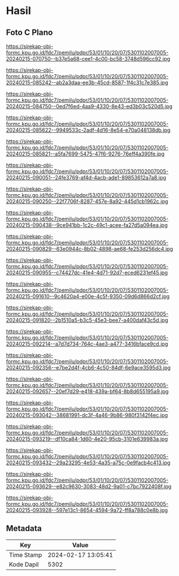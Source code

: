 # Hasil

## Foto C Plano

https://sirekap-obj-formc.kpu.go.id/fdc7/pemilu/pdpr/53/01/10/20/07/5301102007005-20240215-070750--b37e5a68-cee1-4c00-bc58-3748d596cc92.jpg

https://sirekap-obj-formc.kpu.go.id/fdc7/pemilu/pdpr/53/01/10/20/07/5301102007005-20240215-085242--ab2a3daa-ee3b-45cd-8587-1f4c31c7e385.jpg

https://sirekap-obj-formc.kpu.go.id/fdc7/pemilu/pdpr/53/01/10/20/07/5301102007005-20240215-084750--0ed7f6ed-4aa9-4330-8e43-ed3b03c520d5.jpg

https://sirekap-obj-formc.kpu.go.id/fdc7/pemilu/pdpr/53/01/10/20/07/5301102007005-20240215-085622--9949533c-2adf-4d16-8e54-e70a048138db.jpg

https://sirekap-obj-formc.kpu.go.id/fdc7/pemilu/pdpr/53/01/10/20/07/5301102007005-20240215-085821--a5fa7699-5475-47f6-9276-76eff4a390fe.jpg

https://sirekap-obj-formc.kpu.go.id/fdc7/pemilu/pdpr/53/01/10/20/07/5301102007005-20240215-090051--24fe3769-af4d-4acb-ade1-89853612a7a8.jpg

https://sirekap-obj-formc.kpu.go.id/fdc7/pemilu/pdpr/53/01/10/20/07/5301102007005-20240215-090250--22f7706f-8287-457e-8a92-445d1cb1962c.jpg

https://sirekap-obj-formc.kpu.go.id/fdc7/pemilu/pdpr/53/01/10/20/07/5301102007005-20240215-090438--9ce941bb-1c2c-49c1-acee-fa27d5a094ea.jpg

https://sirekap-obj-formc.kpu.go.id/fdc7/pemilu/pdpr/53/01/10/20/07/5301102007005-20240215-090829--63e0944c-8b02-4898-ae68-fe253d256dc4.jpg

https://sirekap-obj-formc.kpu.go.id/fdc7/pemilu/pdpr/53/01/10/20/07/5301102007005-20240215-090955--c74427dc-41e4-4d71-92d7-eced6231ef45.jpg

https://sirekap-obj-formc.kpu.go.id/fdc7/pemilu/pdpr/53/01/10/20/07/5301102007005-20240215-091610--9c4620a4-e00e-4c5f-9350-09d6d866d2cf.jpg

https://sirekap-obj-formc.kpu.go.id/fdc7/pemilu/pdpr/53/01/10/20/07/5301102007005-20240215-091820--2b1510a5-b3c5-45e3-bee7-a400daf43c5d.jpg

https://sirekap-obj-formc.kpu.go.id/fdc7/pemilu/pdpr/53/01/10/20/07/5301102007005-20240215-092214--a7d7d734-764c-4ae3-a477-3416bface9cd.jpg

https://sirekap-obj-formc.kpu.go.id/fdc7/pemilu/pdpr/53/01/10/20/07/5301102007005-20240215-092356--e7be2d4f-4cb6-4c50-84df-6e9ace3595d3.jpg

https://sirekap-obj-formc.kpu.go.id/fdc7/pemilu/pdpr/53/01/10/20/07/5301102007005-20240215-092657--20ef7d29-e418-439a-bf64-8b8d655195a9.jpg

https://sirekap-obj-formc.kpu.go.id/fdc7/pemilu/pdpr/53/01/10/20/07/5301102007005-20240215-093042--38681991-dc3f-4a46-9b86-980f3142f4ec.jpg

https://sirekap-obj-formc.kpu.go.id/fdc7/pemilu/pdpr/53/01/10/20/07/5301102007005-20240215-093219--df10ca84-1d60-4e20-95cb-3101e639983a.jpg

https://sirekap-obj-formc.kpu.go.id/fdc7/pemilu/pdpr/53/01/10/20/07/5301102007005-20240215-093432--29a23295-4e53-4a35-a75c-0e9facb4c413.jpg

https://sirekap-obj-formc.kpu.go.id/fdc7/pemilu/pdpr/53/01/10/20/07/5301102007005-20240215-093629--e82c9630-3083-48d2-9a01-c7bc7922408f.jpg

https://sirekap-obj-formc.kpu.go.id/fdc7/pemilu/pdpr/53/01/10/20/07/5301102007005-20240215-093928--597e13c1-8654-4594-9a72-ff8a788c0e8b.jpg


## Metadata

| Key        | Value               |
| ---------- | ------------------- |
| Time Stamp | 2024-02-17 13:05:41 |
| Kode Dapil | 5302                |



